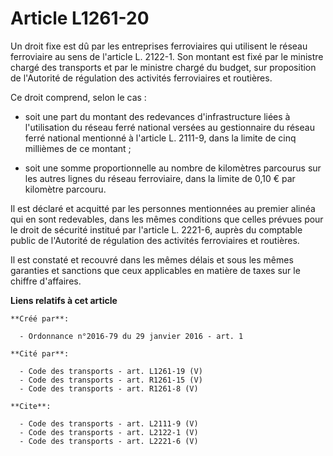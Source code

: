 # Article L1261-20

Un droit fixe est dû par les entreprises ferroviaires qui utilisent le réseau ferroviaire au sens de l'article L. 2122-1. Son
montant est fixé par le ministre chargé des transports et par le ministre chargé du budget, sur proposition de l'Autorité de
régulation des activités ferroviaires et routières. 

Ce droit comprend, selon le cas :

- soit une part du montant des redevances d'infrastructure liées à l'utilisation du réseau ferré national versées au
gestionnaire du réseau ferré national mentionné à l'article L. 2111-9, dans la limite de cinq millièmes de ce montant ;

- soit une somme proportionnelle au nombre de kilomètres parcourus sur les autres lignes du réseau ferroviaire, dans la
limite de 0,10 € par kilomètre parcouru. 

Il est déclaré et acquitté par les personnes mentionnées au premier alinéa qui en sont redevables, dans les mêmes conditions
que celles prévues pour le droit de sécurité institué par l'article L. 2221-6, auprès du comptable public de l'Autorité de
régulation des activités ferroviaires et routières. 

Il est constaté et recouvré dans les mêmes délais et sous les mêmes garanties et sanctions que ceux applicables en matière de
taxes sur le chiffre d'affaires.

**Liens relatifs à cet article**

	**Créé par**:

	  - Ordonnance n°2016-79 du 29 janvier 2016 - art. 1

	**Cité par**:

	  - Code des transports - art. L1261-19 (V)
	  - Code des transports - art. R1261-15 (V)
	  - Code des transports - art. R1261-8 (V)

	**Cite**:

	  - Code des transports - art. L2111-9 (V)
	  - Code des transports - art. L2122-1 (V)
	  - Code des transports - art. L2221-6 (V)
